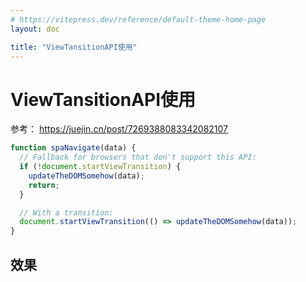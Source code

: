 ```yaml
---
# https://vitepress.dev/reference/default-theme-home-page
layout: doc

title: "ViewTansitionAPI使用"
---
```


# ViewTansitionAPI使用

参考： <https://juejin.cn/post/7269388083342082107>

```js
function spaNavigate(data) {
  // Fallback for browsers that don't support this API:
  if (!document.startViewTransition) {
    updateTheDOMSomehow(data);
    return;
  }

  // With a transition:
  document.startViewTransition(() => updateTheDOMSomehow(data));
}

```

## 效果

<div>
</div>

<style>
</style>
